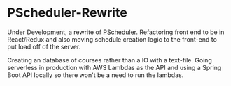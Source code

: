 # PScheduler-Rewrite

Under Development, a rewrite of [PScheduler](https://github.com/PhillipNgo/pScheduler). Refactoring front end to be in React/Redux and also moving schedule creation logic to the front-end to put load off of the server.

Creating an database of courses rather than a IO with a text-file. Going serverless in production with AWS Lambdas as the API and using a Spring Boot API locally so there won't be a need to run the lambdas.
